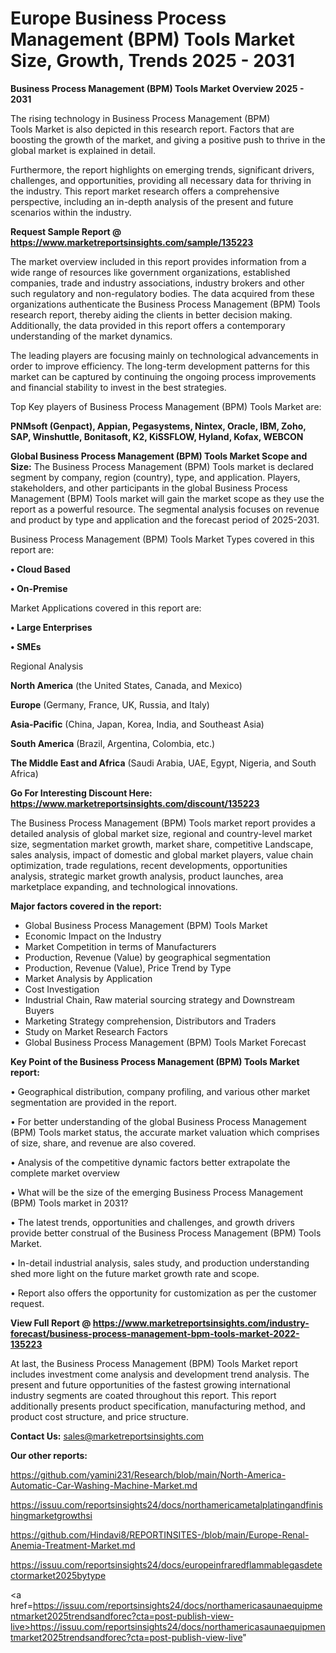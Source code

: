  # Europe Business Process Management (BPM) Tools Market Size, Growth, Trends 2025 - 2031

<Strong> Business Process Management (BPM) Tools Market Overview 2025 - 2031</strong>

The rising technology in Business Process Management (BPM) Tools Market is also depicted in this research report. Factors that are boosting the growth of the market, and giving a positive push to thrive in the global market is explained in detail.

Furthermore, the report highlights on emerging trends, significant drivers, challenges, and opportunities, providing all necessary data for thriving in the industry. This report market research offers a comprehensive perspective, including an in-depth analysis of the present and future scenarios within the industry.

<strong>Request Sample Report @ <a href=https://www.marketreportsinsights.com/sample/135223>https://www.marketreportsinsights.com/sample/135223</a></strong>

The market overview included in this report provides information from a wide range of resources like government organizations, established companies, trade and industry associations, industry brokers and other such regulatory and non-regulatory bodies. The data acquired from these organizations authenticate the Business Process Management (BPM) Tools research report, thereby aiding the clients in better decision making. Additionally, the data provided in this report offers a contemporary understanding of the market dynamics.

The leading players are focusing mainly on technological advancements in order to improve efficiency. The long-term development patterns for this market can be captured by continuing the ongoing process improvements and financial stability to invest in the best strategies.

Top Key players of Business Process Management (BPM) Tools Market are:

<strong>PNMsoft (Genpact), Appian, Pegasystems, Nintex, Oracle, IBM, Zoho, SAP, Winshuttle, Bonitasoft, K2, KiSSFLOW, Hyland, Kofax, WEBCON</strong>

<strong><b>Global Business Process Management (BPM) Tools Market Scope and Size:</b></strong>
The Business Process Management (BPM) Tools market is declared segment by company, region (country), type, and application. Players, stakeholders, and other participants in the global Business Process Management (BPM) Tools market will gain the market scope as they use the report as a powerful resource. The segmental analysis focuses on revenue and product by type and application and the forecast period of 2025-2031.

Business Process Management (BPM) Tools Market Types covered in this report are:

<strong>• Cloud Based

• On-Premise</strong>

Market Applications covered in this report are:

<strong>• Large Enterprises

• SMEs</strong> 

Regional Analysis

<strong>North America</strong> (the United States, Canada, and Mexico)

<strong>Europe</strong> (Germany, France, UK, Russia, and Italy)

<strong>Asia-Pacific</strong> (China, Japan, Korea, India, and Southeast Asia)

<strong>South America</strong> (Brazil, Argentina, Colombia, etc.)

<strong>The Middle East and Africa</strong> (Saudi Arabia, UAE, Egypt, Nigeria, and South Africa)

<strong>Go For Interesting Discount Here: <a href=https://www.marketreportsinsights.com/discount/135223>https://www.marketreportsinsights.com/discount/135223</a></strong>

The Business Process Management (BPM) Tools market report provides a detailed analysis of global market size, regional and country-level market size, segmentation market growth, market share, competitive Landscape, sales analysis, impact of domestic and global market players, value chain optimization, trade regulations, recent developments, opportunities analysis, strategic market growth analysis, product launches, area marketplace expanding, and technological innovations.

<strong><b>Major factors covered in the report:</b></strong>
<ul>
  <li>Global Business Process Management (BPM) Tools Market </li>
  <li>Economic Impact on the Industry</li>
  <li>Market Competition in terms of Manufacturers</li>
  <li>Production, Revenue (Value) by geographical segmentation</li>
  <li>Production, Revenue (Value), Price Trend by Type</li>
  <li>Market Analysis by Application</li>
  <li>Cost Investigation</li>
  <li>Industrial Chain, Raw material sourcing strategy and Downstream Buyers</li>
  <li>Marketing Strategy comprehension, Distributors and Traders</li>
  <li>Study on Market Research Factors</li>
  <li>Global Business Process Management (BPM) Tools Market Forecast</li>
</ul>

<strong><b>Key Point of the Business Process Management (BPM) Tools Market report:</b></strong>

• Geographical distribution, company profiling, and various other market segmentation are provided in the report.

• For better understanding of the global Business Process Management (BPM) Tools market status, the accurate market valuation which comprises of size, share, and revenue are also covered.

• Analysis of the competitive dynamic factors better extrapolate the complete market overview

• What will be the size of the emerging Business Process Management (BPM) Tools market in 2031?

• The latest trends, opportunities and challenges, and growth drivers provide better construal of the Business Process Management (BPM) Tools Market.

• In-detail industrial analysis, sales study, and production understanding shed more light on the future market growth rate and scope.

• Report also offers the opportunity for customization as per the customer request.

<strong><b>View Full Report @ <a href=https://www.marketreportsinsights.com/industry-forecast/business-process-management-bpm-tools-market-2022-135223>https://www.marketreportsinsights.com/industry-forecast/business-process-management-bpm-tools-market-2022-135223</a></b></strong>


At last, the Business Process Management (BPM) Tools Market report includes investment come analysis and development trend analysis. The present and future opportunities of the fastest growing international industry segments are coated throughout this report. This report additionally presents product specification, manufacturing method, and product cost structure, and price structure.

<strong>Contact Us:</strong>
sales@marketreportsinsights.com

<strong>Our other reports:</strong>

<a href=https://github.com/yamini231/Research/blob/main/North-America-Automatic-Car-Washing-Machine-Market.md>https://github.com/yamini231/Research/blob/main/North-America-Automatic-Car-Washing-Machine-Market.md</a>

<a href=https://issuu.com/reportsinsights24/docs/northamericametalplatingandfinishingmarketgrowthsi>https://issuu.com/reportsinsights24/docs/northamericametalplatingandfinishingmarketgrowthsi</a>

<a href=https://github.com/Hindavi8/REPORTINSITES-/blob/main/Europe-Renal-Anemia-Treatment-Market.md>https://github.com/Hindavi8/REPORTINSITES-/blob/main/Europe-Renal-Anemia-Treatment-Market.md</a>

<a href=https://issuu.com/reportsinsights24/docs/europeinfraredflammablegasdetectormarket2025bytype>https://issuu.com/reportsinsights24/docs/europeinfraredflammablegasdetectormarket2025bytype</a>

<a href=https://issuu.com/reportsinsights24/docs/northamericasaunaequipmentmarket2025trendsandforec?cta=post-publish-view-live>https://issuu.com/reportsinsights24/docs/northamericasaunaequipmentmarket2025trendsandforec?cta=post-publish-view-live</a>"
